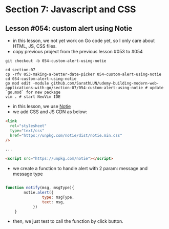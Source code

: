 # Section 7: Javascript and CSS

## Lesson #054: custom alert using Notie

- in this lesson, we not yet work on Go code yet, so I only care about HTML, JS, CSS files.
- copy previous project from the previous lesson #053 to #054

```shell
git checkout -b 054-custom-alert-using-notie

cd section-07
cp -rfv 053-making-a-better-date-picker 054-custom-alert-using-notie
cd 054-custom-alert-using-notie
go mod edit -module github.com/SarathLUN/udemy-building-modern-web-applications-with-go/section-07/054-custom-alert-using-notie # update `go.mod` for new package
vim . # start NeoVim IDE
```

- in this lesson, we use [Notie](https://github.com/jaredreich/notie)
- we add CSS and JS CDN as below:

```html
<link
  rel="stylesheet"
  type="text/css"
  href="https://unpkg.com/notie/dist/notie.min.css"
/>

...

<script src="https://unpkg.com/notie"></script>
```

- we create a function to handle alert with 2 param: message and message type

```js

function notify(msg, msgType){
        notie.alert({
                type: msgType,
                text: msg,
            })
    }

```

- then, we just test to call the function by click button.

